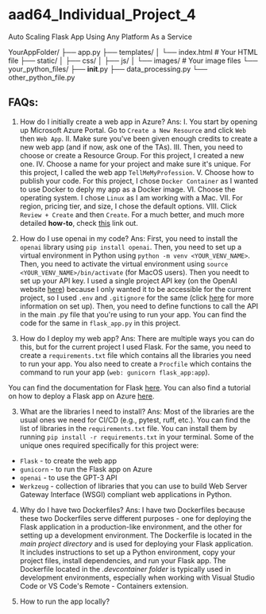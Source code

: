 # aad64_Individual_Project_4
Auto Scaling Flask App Using Any Platform As a Service

YourAppFolder/
├── app.py
├── templates/
│   └── index.html  # Your HTML file
├── static/
│   ├── css/
│   ├── js/
│   └── images/      # Your image files
└── your_python_files/
    ├── __init__.py
    ├── data_processing.py
    └── other_python_file.py


## FAQs:

1. How do I initially create a web app in Azure? 
Ans: I. You start by opening up Microsoft Azure Portal. Go to `Create a New Resource` and click `Web` then `Web App`. 
II. Make sure you've been given enough credits to create a new web app (and if now, ask one of the TAs). 
III. Then, you need to choose or create a Resource Group. For this project, I created a new one. 
IV. Choose a name for your project and make sure it's unique. For this project, I called the web app `TellMeMyProfession`.
V. Choose how to publish your code. For this project, I chose `Docker Container` as I wanted to use Docker to deply my app as a Docker image.
VI. Choose the operating system. I chose `Linux` as I am working with a Mac.
VII. For region, pricing tier, and size, I chose the default options. 
VIII. Click `Review + Create` and then `Create`.
For a much better, and much more detailed **how-to**, check [this](https://learn.microsoft.com/en-us/training/modules/host-a-web-app-with-azure-app-service/1-introduction) link out.

2. How do I use openai in my code?
Ans: First, you need to install the `openai` library using `pip install openai`. Then, you need to set up a virtual environment in Python using `python -m venv <YOUR_VENV_NAME>`. Then, you need to activate the virtual environment using `source <YOUR_VENV_NAME>/bin/activate` (for MacOS users). 
Then you needt to set up your API key. I used a single project API key (on the OpenAI website [here](https://platform.openai.com/account/api-keys)) because I only wanted it to be accessible for the current project, so I used `.env` and `.gitignore` for the same (click [here](https://platform.openai.com/docs/quickstart?context=python) for more information on set up). 
Then, you need to define functions to call the API in the main .py file that you're using to run your app. You can find the code for the same in `flask_app.py` in this project.

2. How do I deploy my web app?
Ans: There are multiple ways you can do this, but for the current project I used Flask. For the same, you need to create a `requirements.txt` file which contains all the libraries you need to run your app. You also need to create a `Procfile` which contains the command to run your app (`web: gunicorn flask_app:app`).

You can find the documentation for Flask [here](https://flask.palletsprojects.com/en/1.1.x/). You can also find a tutorial on how to deploy a Flask app on Azure [here](https://docs.microsoft.com/en-us/azure/app-service/quickstart-python?tabs=bash&pivots=python-framework-flask).

3. What are the libraries I need to install?
Ans: Most of the libraries are the usual ones we need for CI/CD (e.g., pytest, ruff, etc.). You can find the list of libraries in the `requirements.txt` file. You can install them by running `pip install -r requirements.txt` in your terminal. Some of the unique ones required specifically for this project were:
* `Flask` - to create the web app
* `gunicorn` - to run the Flask app on Azure
* `openai` - to use the GPT-3 API
* `Werkzeug` - collection of libraries that you can use to build Web Server Gateway Interface (WSGI) compliant web applications in Python. 

4. Why do I have two Dockerfiles?
Ans: I have two Dockerfiles because these two Dockerfiles serve different purposes - one for deploying the Flask application in a production-like environment, and the other for setting up a development environment. The Dockerfile is located in the *main project directory* and is used for deploying your Flask application. It includes instructions to set up a Python environment, copy your project files, install dependencies, and run your Flask app. The Dockerfile located in the *.devcontainer folder* is typically used in development environments, especially when working with Visual Studio Code or VS Code's Remote - Containers extension.

2. How to run the app locally?

